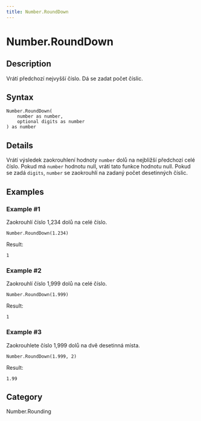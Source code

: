 ```yaml
---
title: Number.RoundDown
---
```


# Number.RoundDown


## Description

Vrátí předchozí nejvyšší číslo. Dá se zadat počet číslic.


## Syntax

```powerquery
Number.RoundDown(
    number as number,
    optional digits as number
) as number
```


## Details

Vrátí výsledek zaokrouhlení hodnoty <code>number</code> dolů na nejbližší předchozí celé číslo. Pokud má <code>number</code> hodnotu null, vrátí tato funkce hodnotu null.    Pokud se zadá <code>digits</code>, <code>number</code> se zaokrouhlí na zadaný počet desetinných číslic.  


## Examples

### Example #1 
Zaokrouhlí číslo 1,234 dolů na celé číslo.
```powerquery
Number.RoundDown(1.234)
```

Result: 
```powerquery
1
```


### Example #2 
Zaokrouhlí číslo 1,999 dolů na celé číslo.
```powerquery
Number.RoundDown(1.999)
```

Result: 
```powerquery
1
```


### Example #3 
Zaokrouhlete číslo 1,999 dolů na dvě desetinná místa.
```powerquery
Number.RoundDown(1.999, 2)
```

Result: 
```powerquery
1.99
```




## Category
Number.Rounding
